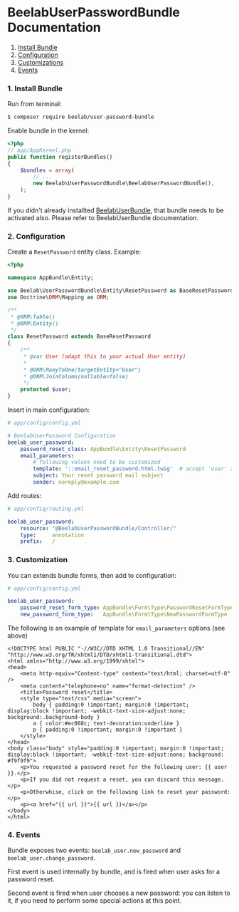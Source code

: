 BeelabUserPasswordBundle Documentation
======================================

1. [Install Bundle](#1-install-bundle)
2. [Configuration](#2-configuration)
3. [Customizations](#3-customizations)
4. [Events](#4-events)

### 1. Install Bundle

Run from terminal:

```bash
$ composer require beelab/user-password-bundle
```

Enable bundle in the kernel:

```php
<?php
// app/AppKernel.php
public function registerBundles()
{
    $bundles = array(
        // ...
        new Beelab\UserPasswordBundle\BeelabUserPasswordBundle(),
    );
}
```

If you didn't already installted [BeelabUserBundle](https://github.com/Bee-Lab/BeelabUserBundle), that bundle needs to
be activated also. Please refer to BeelabUserBundle documentation.

### 2. Configuration

Create a `ResetPassword` entity class.
Example:

```php
<?php

namespace AppBundle\Entity;

use Beelab\UserPasswordBundle\Entity\ResetPassword as BaseResetPassword;
use Doctrine\ORM\Mapping as ORM;

/**
 * @ORM\Table()
 * @ORM\Entity()
 */
class ResetPassword extends BaseResetPassword
{
    /**
     * @var User (adapt this to your actual User entity)
     *
     * @ORM\ManyToOne(targetEntity="User")
     * @ORM\JoinColumn(nullable=false)
     */
    protected $user;
}

```

Insert in main configuration:

```yaml
# app/config/config.yml

# BeelabUserPassword Configuration
beelab_user_password:
    password_reset_class: AppBundle\Entity\ResetPassword
    email_parameters:
        # following values need to be customized
        template: '::email_reset_password.html.twig'  # accept 'user' and 'url' parameters
        subject: Your reset password mail subject
        sender: noreply@example.com
```

Add routes:

```yaml
# app/config/routing.yml

beelab_user_password:
    resource: "@BeelabUserPasswordBundle/Controller/"
    type:     annotation
    prefix:   /
```

### 3. Customization

You can extends bundle forms, then add to configuration:

```yaml
# app/config/config.yml

beelab_user_password:
    password_reset_form_type: AppBundle\Form\Type\PasswordResetFormType
    new_password_form_type:   AppBundle\Form\Type\NewPasswordFormType
```

The following is an example of template for `email_parameters` options (see above)

```html+jinja
<!DOCTYPE html PUBLIC "-//W3C//DTD XHTML 1.0 Transitional//EN" "http://www.w3.org/TR/xhtml1/DTD/xhtml1-transitional.dtd">
<html xmlns="http://www.w3.org/1999/xhtml">
<head>
	<meta http-equiv="Content-type" content="text/html; charset=utf-8" />
	<meta content="telephone=no" name="format-detection" />
	<title>Password reset</title>
	<style type="text/css" media="screen">
		body { padding:0 !important; margin:0 !important; display:block !important; -webkit-text-size-adjust:none; background:.background-body }
		a { color:#ec008c; text-decoration:underline }
		p { padding:0 !important; margin:0 !important }
	</style>
</head>
<body class="body" style="padding:0 !important; margin:0 !important; display:block !important; -webkit-text-size-adjust:none; background: #f9f9f9">
    <p>You requested a password reset for the following user: {{ user }}.</p>
    <p>If you did not request a reset, you can discard this message.</p>
    <p>Otherwhise, click on the following link to reset your password:</p>
    <p><a href="{{ url }}">{{ url }}</a></p>
</body>
</html>
```


### 4. Events

Bundle exposes two events: `beelab_user.new_password` and `beelab_user.change_password`.

First event is used internally by bundle, and is fired when user asks for a password reset.

Second event is fired when user chooses a new password: you can listen to it, if you need to perform some special
actions at this point.
